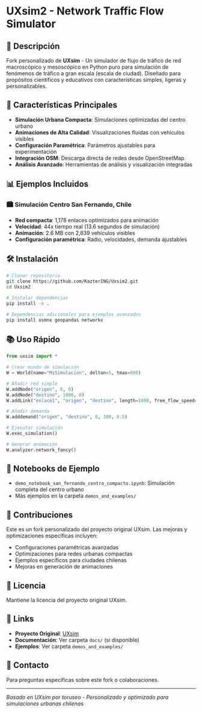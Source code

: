 # UXsim2 - Network Traffic Flow Simulator

## 🎯 Descripción

Fork personalizado de **UXsim** - Un simulador de flujo de tráfico de red macroscópico y mesoscópico en Python puro para simulación de fenómenos de tráfico a gran escala (escala de ciudad). Diseñado para propósitos científicos y educativos con características simples, ligeras y personalizables.

## 🚀 Características Principales

- **Simulación Urbana Compacta**: Simulaciones optimizadas del centro urbano
- **Animaciones de Alta Calidad**: Visualizaciones fluidas con vehículos visibles
- **Configuración Paramétrica**: Parámetros ajustables para experimentación
- **Integración OSM**: Descarga directa de redes desde OpenStreetMap
- **Análisis Avanzado**: Herramientas de análisis y visualización integradas

## 📊 Ejemplos Incluidos

### 🏙️ Simulación Centro San Fernando, Chile
- **Red compacta**: 1,178 enlaces optimizados para animación
- **Velocidad**: 44x tiempo real (13.6 segundos de simulación)
- **Animación**: 2.6 MB con 2,839 vehículos visibles
- **Configuración paramétrica**: Radio, velocidades, demanda ajustables

## 🛠️ Instalación

```bash
# Clonar repositorio
git clone https://github.com/KazterING/Uxsim2.git
cd Uxsim2

# Instalar dependencias
pip install -e .

# Dependencias adicionales para ejemplos avanzados
pip install osmnx geopandas networkx
```

## 📚 Uso Rápido

```python
from uxsim import *

# Crear mundo de simulación
W = World(name="MiSimulacion", deltan=5, tmax=600)

# Añadir red simple
W.addNode("origen", 0, 0)
W.addNode("destino", 1000, 0)
W.addLink("enlace1", "origen", "destino", length=1000, free_flow_speed=20)

# Añadir demanda
W.adddemand("origen", "destino", 0, 300, 0.5)

# Ejecutar simulación
W.exec_simulation()

# Generar animación
W.analyzer.network_fancy()
```

## 📝 Notebooks de Ejemplo

- `demo_notebook_san_fernando_centro_compacto.ipynb`: Simulación completa del centro urbano
- Más ejemplos en la carpeta `demos_and_examples/`

## 🤝 Contribuciones

Este es un fork personalizado del proyecto original UXsim. Las mejoras y optimizaciones específicas incluyen:

- Configuraciones paramétricas avanzadas
- Optimizaciones para redes urbanas compactas
- Ejemplos específicos para ciudades chilenas
- Mejoras en generación de animaciones

## 📄 Licencia

Mantiene la licencia del proyecto original UXsim.

## 🔗 Links

- **Proyecto Original**: [UXsim](https://github.com/toruseo/UXsim)
- **Documentación**: Ver carpeta `docs/` (si disponible)
- **Ejemplos**: Ver carpeta `demos_and_examples/`

## 📧 Contacto

Para preguntas específicas sobre este fork o colaboraciones.

---

*Basado en UXsim por toruseo - Personalizado y optimizado para simulaciones urbanas chilenas*